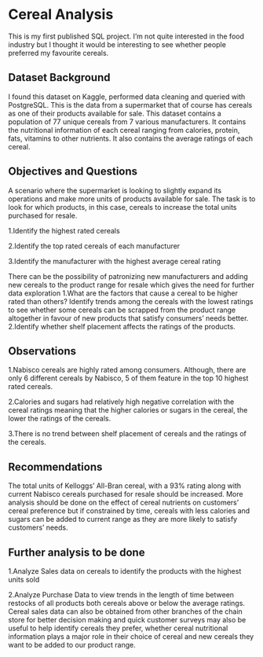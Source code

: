 
# Cereal Analysis

This is my first published SQL project. I’m not quite interested in the food industry but I thought it would be interesting to see whether people preferred my favourite cereals.

## Dataset Background
 I found this dataset on Kaggle, performed data cleaning and queried with PostgreSQL. This is the data from a supermarket that of course has cereals as one of their products available for sale. This dataset contains a population of 77 unique cereals from 7 various manufacturers. It contains the nutritional information of each cereal ranging from calories, protein, fats, vitamins to other nutrients. It also contains the average ratings of each cereal.


## Objectives and Questions
A scenario where the supermarket is looking to slightly expand its operations and make more units of products available for sale. The task is to look for which products, in this case, cereals to increase the total units purchased for resale. 

1.Identify the highest rated cereals

2.Identify the top rated cereals of each manufacturer

3.Identify the manufacturer with the highest average cereal rating

There can be the possibility of patronizing new manufacturers and adding new cereals to the product range for resale which gives the need for further data exploration
1.What are the factors that cause a cereal to be higher rated than others? Identify trends among the cereals with the lowest ratings to see whether some cereals can be scrapped from the product range altogether in favour of new products that satisfy consumers’ needs better.
2.Identify whether shelf placement affects the ratings of the products.


## Observations
1.Nabisco cereals are highly rated among consumers. Although, there are only 6 different cereals by Nabisco, 5 of them feature in the top 10 highest rated cereals.

2.Calories and sugars had relatively high negative correlation with the cereal ratings meaning that the higher calories or sugars in the cereal, the lower the ratings of the cereals.

3.There is no trend between shelf placement of cereals and the ratings of the cereals.


## Recommendations
The total units of Kelloggs’ All-Bran cereal, with a 93% rating along with current Nabisco cereals purchased for resale should be increased. More analysis should be done on the effect of cereal nutrients on customers’ cereal preference but if constrained by time, cereals with less calories and sugars can be added to current range as they are more likely to satisfy customers’ needs.


## Further analysis to be done
1.Analyze Sales data on cereals to identify the products with the highest units sold

2.Analyze Purchase Data to view trends in the length of time between restocks of all products both cereals above or below the average ratings.
	Cereal sales data can also be obtained from other branches of the chain store for better decision making and quick customer surveys may also be useful to help identify cereals they prefer, whether cereal nutritional information plays a major role in their choice of cereal and new cereals they want to be added to our product range.
